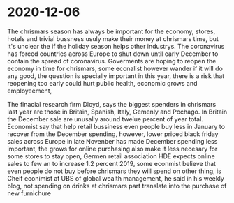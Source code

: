 # 2020-12-06

The chrismars season has always be important  for the economy, stores, hotels and trivial bussness usuly make their money at chrismars time, but it's unclear the if the holiday season helps other industrys. The coronavirus has forced countries across Europe to shut down until early December to contain the spread of coronavirus. Goverments are hoping to reopen the economy in time for chrismars, some econalist however wander if it will do any good, the question is specially important in this year, there is a risk that reopening too early could hurt public health, economic grows and employeement,

The finacial research firm Dloyd, says the biggest spenders in chrismars last year are those in Britain, Spanish, Italy, Gemenly and Pochago. In Britain the December sale are unusally around twelue percent of year total. Economist say that help retail bussiness even people buy less in January to recover from the December spending, however, lower priced black friday sales across Europe in late Novenber has made December spending less important, the grows for online purchasing also make it less necesary for some stores to stay open, Germen retail association HDE expects online sales to few an to increase 1.2 percent 2019, some econmist believe that even people do not buy before chrismars they will spend on other thing, is Cheif econimist at UBS of global wealth management, he said in his weekly blog, not spending on drinks at chrismars part translate into the purchase of new furnichure

